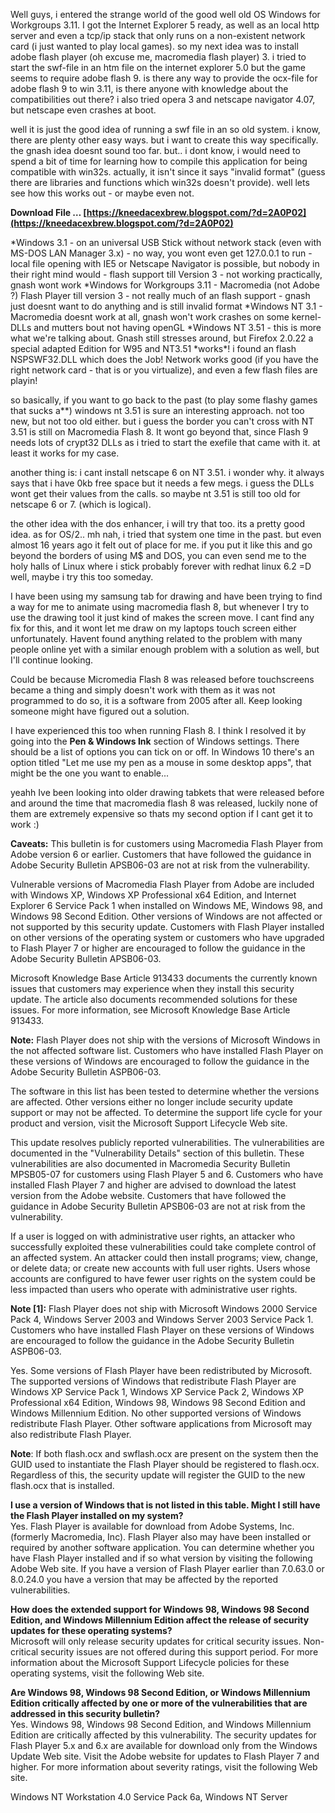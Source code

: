 Well guys, i entered the strange world of the good well old OS Windows for Workgroups 3.11. I got the Internet Explorer 5 ready, as well as an local http server and even a tcp/ip stack that only runs on a non-existent network card (i just wanted to play local games). so my next idea was to install adobe flash player (oh excuse me, macromedia flash player) 3. i tried to start the swf-file in an htm file on the internet explorer 5.0 but the game seems to require adobe flash 9. 
is there any way to provide the ocx-file for adobe flash 9 to win 3.11, is there anyone with knowledge about the compatibilities out there? i also tried opera 3 and netscape navigator 4.07, but netscape even crashes at boot.
 
well it is just the good idea of running a swf file in an so old system. i know, there are plenty other easy ways. but i want to create this way specifically. the gnash idea doesnt sound too far. but.. i dont know, i would need to spend a bit of time for learning how to compile this application for being compatible with win32s. actually, it isn't since it says "invalid format" (guess there are libraries and functions which win32s doesn't provide). well lets see how this works out - or maybe even not.
 
**Download File … [https://kneedacexbrew.blogspot.com/?d=2A0P02](https://kneedacexbrew.blogspot.com/?d=2A0P02)**


 
\*Windows 3.1 - on an universal USB Stick without network stack (even with MS-DOS LAN Manager 3.x) - no way, you wont even get 127.0.0.1 to run - local file opening with IE5 or Netscape Navigator is possible, but nobody in their right mind would - flash support till Version 3 - not working practically, gnash wont work
\*Windows for Workgroups 3.11 - Macromedia (not Adobe ?) Flash Player till version 3 - not really much of an flash support - gnash just doesnt want to do anything and is still invalid format
\*Windows NT 3.1 - Macromedia doesnt work at all, gnash won't work crashes on some kernel-DLLs and mutters bout not having openGL
\*Windows NT 3.51 - this is more what we're talking about. Gnash still stresses around, but Firefox 2.0.22 a special adapted Edition for W95 and NT3.51 \*works\*! i found an flash NSPSWF32.DLL which does the Job! Network works good (if you have the right network card - that is or you virtualize), and even a few flash files are playin!
 
so basically, if you want to go back to the past (to play some flashy games that sucks a\*\*) windows nt 3.51 is sure an interesting approach. not too new, but not too old either. but i guess the border you can't cross with NT 3.51 is still on Macromedia Flash 8. It wont go beyond that, since Flash 9 needs lots of crypt32 DLLs as i tried to start the exefile that came with it. at least it works for my case.
 
another thing is: i cant install netscape 6 on NT 3.51. i wonder why. it always says that i have 0kb free space but it needs a few megs. i guess the DLLs wont get their values from the calls. so maybe nt 3.51 is still too old for netscape 6 or 7. (which is logical).
 
the other idea with the dos enhancer, i will try that too. its a pretty good idea.
as for OS/2.. mh nah, i tried that system one time in the past. but even almost 16 years ago it felt out of place for me. if you put it like this and go beyond the borders of using M$ and DOS, you can even send me to the holy halls of Linux where i stick probably forever with redhat linux 6.2 =D well, maybe i try this too someday.
 
I have been using my samsung tab for drawing and have been trying to find a way for me to animate using macromedia flash 8, but whenever I try to use the drawing tool it just kind of makes the screen move. I cant find any fix for this, and it wont let me draw on my laptops touch screen either unfortunately. Havent found anything related to the problem with many people online yet with a similar enough problem with a solution as well, but I'll continue looking.
 
Could be because Micromedia Flash 8 was released before touchscreens became a thing and simply doesn't work with them as it was not programmed to do so, it is a software from 2005 after all. Keep looking someone might have figured out a solution.

I have experienced this too when running Flash 8. I think I resolved it by going into the **Pen & Windows Ink** section of Windows settings. There should be a list of options you can tick on or off. In Windows 10 there's an option titled "Let me use my pen as a mouse in some desktop apps", that might be the one you want to enable...
 
yeahh Ive been looking into older drawing tabkets that were released before and around the time that macromedia flash 8 was released, luckily none of them are extremely expensive so thats my second option if I cant get it to work :)
 
**Caveats:** This bulletin is for customers using Macromedia Flash Player from Adobe version 6 or earlier. Customers that have followed the guidance in Adobe Security Bulletin APSB06-03 are not at risk from the vulnerability.
 
Vulnerable versions of Macromedia Flash Player from Adobe are included with Windows XP, Windows XP Professional x64 Edition, and Internet Explorer 6 Service Pack 1 when installed on Windows ME, Windows 98, and Windows 98 Second Edition. Other versions of Windows are not affected or not supported by this security update. Customers with Flash Player installed on other versions of the operating system or customers who have upgraded to Flash Player 7 or higher are encouraged to follow the guidance in the Adobe Security Bulletin APSB06-03.
 
Microsoft Knowledge Base Article 913433 documents the currently known issues that customers may experience when they install this security update. The article also documents recommended solutions for these issues. For more information, see Microsoft Knowledge Base Article 913433.
 
**Note:** Flash Player does not ship with the versions of Microsoft Windows in the not affected software list. Customers who have installed Flash Player on these versions of Windows are encouraged to follow the guidance in the Adobe Security Bulletin ASPB06-03.
 
The software in this list has been tested to determine whether the versions are affected. Other versions either no longer include security update support or may not be affected. To determine the support life cycle for your product and version, visit the Microsoft Support Lifecycle Web site.
 
This update resolves publicly reported vulnerabilities. The vulnerabilities are documented in the "Vulnerability Details" section of this bulletin. These vulnerabilities are also documented in Macromedia Security Bulletin MPSB05-07 for customers using Flash Player 5 and 6. Customers who have installed Flash Player 7 and higher are advised to download the latest version from the Adobe website. Customers that have followed the guidance in Adobe Security Bulletin APSB06-03 are not at risk from the vulnerability.
 
If a user is logged on with administrative user rights, an attacker who successfully exploited these vulnerabilities could take complete control of an affected system. An attacker could then install programs; view, change, or delete data; or create new accounts with full user rights. Users whose accounts are configured to have fewer user rights on the system could be less impacted than users who operate with administrative user rights.
 
**Note [1]:** Flash Player does not ship with Microsoft Windows 2000 Service Pack 4, Windows Server 2003 and Windows Server 2003 Service Pack 1. Customers who have installed Flash Player on these versions of Windows are encouraged to follow the guidance in the Adobe Security Bulletin ASPB06-03.
 
Yes. Some versions of Flash Player have been redistributed by Microsoft. The supported versions of Windows that redistribute Flash Player are Windows XP Service Pack 1, Windows XP Service Pack 2, Windows XP Professional x64 Edition, Windows 98, Windows 98 Second Edition and Windows Millennium Edition. No other supported versions of Windows redistribute Flash Player. Other software applications from Microsoft may also redistribute Flash Player.
 
**Note**: If both flash.ocx and swflash.ocx are present on the system then the GUID used to instantiate the Flash Player should be registered to flash.ocx. Regardless of this, the security update will register the GUID to the new flash.ocx that is installed.
 
**I use a version of Windows that is not listed in this table. Might I still have the Flash Player installed on my system?**  
Yes. Flash Player is available for download from Adobe Systems, Inc. (formerly Macromedia, Inc). Flash Player also may have been installed or required by another software application. You can determine whether you have Flash Player installed and if so what version by visiting the following Adobe Web site. If you have a version of Flash Player earlier than 7.0.63.0 or 8.0.24.0 you have a version that may be affected by the reported vulnerabilities.
 
**How does the extended support for Windows 98, Windows 98 Second Edition, and Windows Millennium Edition affect the release of security updates for these operating systems?**  
Microsoft will only release security updates for critical security issues. Non-critical security issues are not offered during this support period. For more information about the Microsoft Support Lifecycle policies for these operating systems, visit the following Web site.
 
**Are Windows 98, Windows 98 Second Edition, or Windows Millennium Edition critically affected by one or more of the vulnerabilities that are addressed in this security bulletin?**  
Yes. Windows 98, Windows 98 Second Edition, and Windows Millennium Edition are critically affected by this vulnerability. The security updates for Flash Player 5.x and 6.x are available for download only from the Windows Update Web site. Visit the Adobe website for updates to Flash Player 7 and higher. For more information about severity ratings, visit the following Web site.
 
Windows NT Workstation 4.0 Service Pack 6a, Windows NT Server 